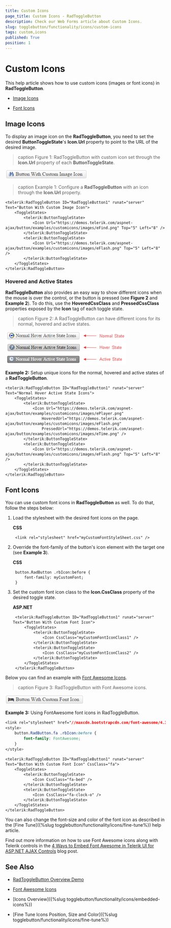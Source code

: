 ```yaml
---
title: Custom Icons
page_title: Custom Icons - RadToggleButton
description: Check our Web Forms article about Custom Icons.
slug: togglebutton/functionality/icons/custom-icons
tags: custom,icons
published: True
position: 1
---
```


# Custom Icons

This help article shows how to use custom icons (images or font icons) in **RadToggleButton**.

* [Image Icons](#image-icons)

* [Font Icons](#font-icons)

## Image Icons

To display an image icon on the **RadToggleButton**, you need to set the desired **ButtonToggleState**'s **Icon.Url** property to point to the URL of the desired image.

>caption Figure 1: RadToggleButton with custom icon set through the **Icon.Url** property of each **ButtonToggleState**.

![Icons](images/button-custom-icon-url.png)

>caption Example 1: Configure a **RadToggleButton** with an icon through the **Icon.Url** property.

````ASP.NET
<telerik:RadToggleButton ID="RadToggleButton1" runat="server" Text="Button With Custom Image Icon">
	<ToggleStates>
		<telerik:ButtonToggleState>
			<Icon Url="https://demos.telerik.com/aspnet-ajax/button/examples/customicons/images/eFind.png" Top="5" Left="8" />
		</telerik:ButtonToggleState>
		<telerik:ButtonToggleState>
			<Icon Url="https://demos.telerik.com/aspnet-ajax/button/examples/customicons/images/eFlash.png" Top="5" Left="8" />
		</telerik:ButtonToggleState>
	</ToggleStates>
</telerik:RadToggleButton>
````

### Hovered and Active States

**RadToggleButton** also provides an easy way to show different icons when the mouse is over the control, or the button is pressed (see **Figure 2** and **Example 2**). To do this, use the **HoveredCssClass** and **PressedCssClass** properties exposed by the **Icon** tag of each toggle state.

>caption Figure 2: A RadToggleButton can have different icons for its normal, hovered and active states.

![RadToggleButton icons normal hovered pressed](images/button_icons_normal_hovered_pressed.png)

**Example 2:** Setup unique icons for the normal, hovered and active states of a **RadToggleButton**.

````ASP.NET
<telerik:RadToggleButton ID="RadToggleButton1" runat="server" Text="Normal Hover Active State Icons">
	<ToggleStates>
		<telerik:ButtonToggleState>
			<Icon Url="https://demos.telerik.com/aspnet-ajax/button/examples/customicons/images/ePlayer.png"
				HoveredUrl="https://demos.telerik.com/aspnet-ajax/button/examples/customicons/images/eFlash.png"
				PressedUrl="https://demos.telerik.com/aspnet-ajax/button/examples/customicons/images/eTime.png" />
		</telerik:ButtonToggleState>
		<telerik:ButtonToggleState>
			<Icon Url="https://demos.telerik.com/aspnet-ajax/button/examples/customicons/images/eFlash.png" Top="5" Left="8" />
		</telerik:ButtonToggleState>
	</ToggleStates>
</telerik:RadToggleButton>
````

## Font Icons

You can use custom font icons in **RadToggleButton** as well. To do that, follow the steps below:

1. Load the stylesheet with the desired font icons on the page.

	**CSS**

		<link rel="stylesheet" href="myCustomFontStyleSheet.css" />

1. Override the font-family of the button's icon element with the target one (see **Example 3**).

	**CSS**

		button.RadButton .rbIcon:before {
			font-family: myCustomFont;
		}

1. Set the custom font icon class to the **Icon.CssClass** property of the desired toggle state.

	**ASP.NET**

		<telerik:RadToggleButton ID="RadToggleButton1" runat="server" Text="Button With Custom Font Icon">
			<ToggleStates>
				<telerik:ButtonToggleState>
					<Icon CssClass="myCustomFontIconClass1" />
				</telerik:ButtonToggleState>
				<telerik:ButtonToggleState>
					<Icon CssClass="myCustomFontIconClass2" />
				</telerik:ButtonToggleState>
			</ToggleStates>
		</telerik:RadToggleButton>

Below you can find an example with [Font Awesome Icons](https://fortawesome.github.io/Font-Awesome/icons/).

>caption Figure 3: RadToggleButton with Font Awesome icons.

![Button Custon Icon CssClass](images/button-custom-icon-cssclass.png)

**Example 3:** Using FontAwesome font icons in RadToggleButton.

````CSS
<link rel="stylesheet" href="//maxcdn.bootstrapcdn.com/font-awesome/4.3.0/css/font-awesome.min.css" />
<style>
	button.RadButton.fa .rbIcon:before {
		font-family: FontAwesome;
	}
</style>
````

````ASP.NET
<telerik:RadToggleButton ID="RadToggleButton1" runat="server" Text="Button With Custom Font Icon" CssClass="fa">
	<ToggleStates>
		<telerik:ButtonToggleState>
			<Icon CssClass="fa-bed" />
		</telerik:ButtonToggleState>
		<telerik:ButtonToggleState>
			<Icon CssClass="fa-clock-o" />
		</telerik:ButtonToggleState>
	</ToggleStates>
</telerik:RadToggleButton>
````

You can also change the font-size and color of the font icon as described in the [Fine Tune]({%slug togglebutton/functionality/icons/fine-tune%}) help article.

Find out more information on how to use Font Awesome icons along with Telerik controls in the [4 Ways to Embed Font Awesome in Telerik UI for ASP.NET AJAX Controls](https://www.telerik.com/blogs/4-ways-embed-font-awesome-telerik-ui-for-asp-dotnet-ajax) blog post.

## See Also

 * [RadToggleButton Overview Demo](https://demos.telerik.com/aspnet-ajax/togglebutton/overview/defaultcs.aspx)
 
 * [Font Awesome Icons](https://fortawesome.github.io/Font-Awesome/icons/)
 
 * [Icons Overview]({%slug togglebutton/functionality/icons/embedded-icons%})
 
 * [Fine Tune Icons Position, Size and Color]({%slug togglebutton/functionality/icons/fine-tune%})
 
 
